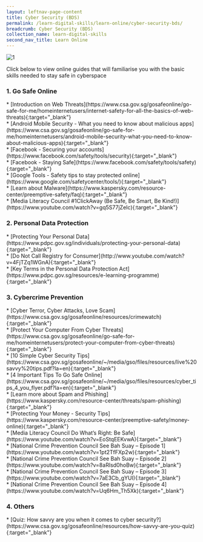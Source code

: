 ```yaml
---
layout: leftnav-page-content
title: Cyber Security (BDS)
permalink: /learn-digital-skills/learn-online/cyber-security-bds/
breadcrumb: Cyber Security (BDS)
collection_name: learn-digital-skills
second_nav_title: Learn Online
---
```

![1](/images/learn-online/cybersecurity.jpg)

Click below to view online guides that will familiarise you with the basic skills needed to stay safe in cyberspace<br>

<h3>1. Go Safe Online</h3>
* [Introduction on Web Threats](https://www.csa.gov.sg/gosafeonline/go-safe-for-me/homeinternetusers/internet-safety-for-all-the-basics-of-web-threats){:target="_blank"}<br>
* [Android Mobile Security - What you need to know about malicious apps](https://www.csa.gov.sg/gosafeonline/go-safe-for-me/homeinternetusers/android-mobile-security-what-you-need-to-know-about-malicious-apps){:target="_blank"}<br>
* [Facebook - Securing your accounts](https://www.facebook.com/safety/tools/security){:target="_blank"}<br>
* [Facebook - Staying Safe](https://www.facebook.com/safety/tools/safety){:target="_blank"}<br>
* [Google Tools - Safety tips to stay protected online](https://www.google.com/safetycenter/tools/){:target="_blank"}<br>
* [Learn about Malware](https://www.kaspersky.com/resource-center/preemptive-safety/faq){:target="_blank"}<br>
* [Media Literacy Council #1ClickAway (Be Safe, Be Smart, Be Kind!)](https://www.youtube.com/watch?v=gq5S77jZeIc){:target="_blank"}<br>
<h3>2. Personal Data Protection</h3>
* [Protecting Your Personal Data](https://www.pdpc.gov.sg/individuals/protecting-your-personal-data){:target="_blank"}<br>
* [Do Not Call Registry for Consumer](http://www.youtube.com/watch?v=4FjTZq1WGnA){:target="_blank"}<br>
* [Key Terms in the Personal Data Protection Act](https://www.pdpc.gov.sg/resources/e-learning-programme){:target="_blank"}<br>
<h3>3. Cybercrime Prevention</h3>
* [Cyber Terror, Cyber Attacks, Love Scam](https://www.csa.gov.sg/gosafeonline/resources/crimewatch){:target="_blank"}<br>
* [Protect Your Computer From Cyber Threats](https://www.csa.gov.sg/gosafeonline/go-safe-for-me/homeinternetusers/protect-your-computer-from-cyber-threats){:target="_blank"}<br>
* [10 Simple Cyber Security Tips](https://www.csa.gov.sg/gosafeonline/~/media/gso/files/resources/live%20savvy%20tips.pdf?la=en){:target="_blank"}<br>
* [4 Important Tips To Go Safe Online](https://www.csa.gov.sg/gosafeonline/~/media/gso/files/resources/cyber_tips_4_you_flyer.pdf?la=en){:target="_blank"}<br>
* [Learn more about Spam and Phishing](https://www.kaspersky.com/resource-center/threats/spam-phishing){:target="_blank"}<br>
* [Protecting Your Money - Security Tips](https://www.kaspersky.com/resource-center/preemptive-safety/money-online){:target="_blank"}<br>
* [Media Literacy Council Do What’s Right: Be Safe](https://www.youtube.com/watch?v=EoStqEEKvwA){:target="_blank"}<br>
* [National Crime Prevention Council See Bah Suay – Episode 1](https://www.youtube.com/watch?v=1pt2TfFXp2w){:target="_blank"}<br>
* [National Crime Prevention Council See Bah Suay – Episode 2](https://www.youtube.com/watch?v=8aRIsd0hoBw){:target="_blank"}<br>
* [National Crime Prevention Council See Bah Suay – Episode 3](https://www.youtube.com/watch?v=7aE3Cb_gYUI){:target="_blank"}<br>
* [National Crime Prevention Council See Bah Suay – Episode 4](https://www.youtube.com/watch?v=Uq6Hm_Th5Xk){:target="_blank"}<br>
<h3>4. Others</h3>
* [Quiz: How savvy are you when it comes to cyber security?](https://www.csa.gov.sg/gosafeonline/resources/how-savvy-are-you-quiz){:target="_blank"}<br>
